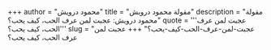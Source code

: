 +++
author = "محمود درويش"
title = "مقولة محمود درويش"
description = "مقولة محمود درويش: عجبت لمن عرف الحب، كيف يحب؟"
quote = '''عجبت لمن عرف الحب، كيف يحب؟'''
slug = "عجبت-لمن-عرف-الحب-كيف-يحب؟"
+++
عجبت لمن عرف الحب، كيف يحب؟
